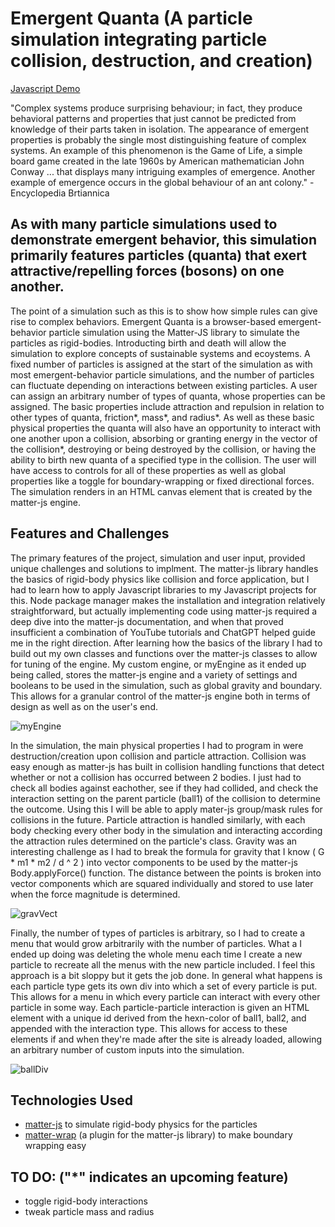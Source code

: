 # Emergent Quanta (A particle simulation integrating particle collision, destruction, and creation) #
[Javascript Demo](https://wizzerrd.github.io/jsProjectLuis/)

"Complex systems produce surprising behaviour; in fact, they produce behavioral patterns and properties that just cannot be predicted from knowledge of their parts taken in isolation. The appearance of emergent properties is probably the single most distinguishing feature of complex systems. An example of this phenomenon is the Game of Life, a simple board game created in the late 1960s by American mathematician John Conway ... that displays many intriguing examples of emergence. Another example of emergence occurs in the global behaviour of an ant colony." - Encyclopedia Brtiannica

## As with many particle simulations used to demonstrate emergent behavior, this simulation primarily features particles (quanta) that exert attractive/repelling forces (bosons) on one another. ##

The point of a simulation such as this is to show how simple rules can give rise to complex behaviors. Emergent Quanta is a browser-based emergent-behavior particle simulation using the Matter-JS library to simulate the particles as rigid-bodies. Introducting birth and death will allow the simulation to explore concepts of sustainable systems and ecoystems. A fixed number of particles is assigned at the start of the simulation as with most emergent-behavior particle simulations, and the number of particles can fluctuate depending on interactions between existing particles. A user can assign an arbitrary number of types of quanta, whose properties can be assigned. The basic properties include attraction and repulsion in relation to other types of quanta, friction*, mass*, and radius*. As well as these basic physical properties the quanta will also have an opportunity to interact with one another upon a collision, absorbing or granting energy in the vector of the collision*, destroying or being destroyed by the collision, or having the ability to birth new quanta of a specified type in the collision. The user will have access to controls for all of these properties as well as global properties like a toggle for boundary-wrapping or fixed directional forces. The simulation renders in an HTML canvas element that is created by the matter-js engine.

## Features and Challenges ##

The primary features of the project, simulation and user input, provided unique challenges and solutions to implment. The matter-js library handles the basics of rigid-body physics like collision and force application, but I had to learn how to apply Javascript libraries to my Javascript projects for this. Node package manager makes the installation and integration relatively straightforward, but actually implementing code using matter-js required a deep dive into the matter-js documentation, and when that proved insufficient a combination of YouTube tutorials and ChatGPT helped guide me in the right direction. After learning how the basics of the library I had to build out my own classes and functions over the matter-js classes to allow for tuning of the engine. My custom engine, or myEngine as it ended up being called, stores the matter-js engine and a variety of settings and booleans to be used in the simulation, such as global gravity and boundary. This allows for a granular control of the matter-js engine both in terms of design as well as on the user's end.

![myEngine](https://github.com/Wizzerrd/jsProjectLuis/assets/133073175/534e71f3-87ed-4f9f-8712-2457a28e2609)

In the simulation, the main physical properties I had to program in were destruction/creation upon collision and particle attraction. Collision was easy enough as matter-js has built in collision handling functions that detect whether or not a collision has occurred between 2 bodies. I just had to check all bodies against eachother, see if they had collided, and check the interaction setting on the parent particle (ball1) of the collision to determine the outcome. Using this I will be able to apply mater-js group/mask rules for collisions in the future. Particle attraction is handled similarly, with each body checking every other body in the simulation and interacting according the attraction rules determined on the particle's class. Gravity was an interesting challenge as I had to break the formula for gravity that I know ( G * m1 * m2 / d ^ 2 ) into vector components to be used by the matter-js Body.applyForce() function. The distance between the points is broken into vector components which are squared individually and stored to use later when the force magnitude is determined.

![gravVect](https://github.com/Wizzerrd/jsProjectLuis/assets/133073175/c4dc6f9e-955c-44eb-9f0c-26608944f605)

Finally, the number of types of particles is arbitrary, so I had to create a menu that would grow arbitrarily with the number of particles. What a I ended up doing was deleting the whole menu each time I create a new particle to recreate all the menus with the new particle included. I feel this approach is a bit sloppy but it gets the job done. In general what happens is each particle type gets its own div into which a set of every particle is put. This allows for a menu in which every particle can interact with every other particle in some way. Each particle-particle interaction is given an HTML element with a unique id derived from the hexn-color of ball1, ball2, and appended with the interaction type. This allows for access to these elements if and when they're made after the site is already loaded, allowing an arbitrary number of custom inputs into the simulation. 

![ballDiv](https://github.com/Wizzerrd/jsProjectLuis/assets/133073175/94eaaa60-18ae-4ac0-9700-42a032410ab9)

## Technologies Used ##
- [matter-js](https://github.com/liabru/matter-js) to simulate rigid-body physics for the particles
- [matter-wrap](https://github.com/liabru/matter-wrap) (a plugin for the matter-js library) to make boundary wrapping easy

## TO DO: ("*" indicates an upcoming feature) ##
- toggle rigid-body interactions
- tweak particle mass and radius
